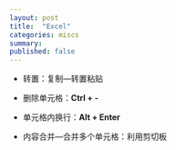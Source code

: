 ```yaml
---
layout: post
title:  "Excel"
categories: miscs
summary: 
published: false
---
```


- 转置：复制—转置粘贴

- 删除单元格：**Ctrl + -**

- 单元格内换行：**Alt + Enter**
- 内容合并—合并多个单元格：利用剪切板
